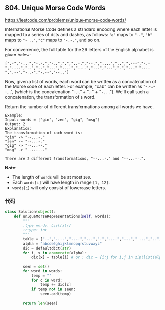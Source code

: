 ## 804. Unique Morse Code Words

https://leetcode.com/problems/unique-morse-code-words/

International Morse Code defines a standard encoding where each letter is mapped to a series of dots and dashes, as follows: `"a"` maps to `".-"`, `"b"` maps to `"-..."`, `"c"` maps to `"-.-."`, and so on.

For convenience, the full table for the 26 letters of the English alphabet is given below:

```
[".-","-...","-.-.","-..",".","..-.","--.","....","..",".---","-.-",".-..","--","-.","---",".--.","--.-",".-.","...","-","..-","...-",".--","-..-","-.--","--.."]
```

Now, given a list of words, each word can be written as a concatenation of the Morse code of each letter. For example, "cab" can be written as "-.-..--...", (which is the concatenation "-.-." + ".-" + "`-...`"). We'll call such a concatenation, the transformation of a word.

Return the number of different transformations among all words we have.

```
Example:
Input: words = ["gin", "zen", "gig", "msg"]
Output: 2
Explanation: 
The transformation of each word is:
"gin" -> "--...-."
"zen" -> "--...-."
"gig" -> "--...--."
"msg" -> "--...--."

There are 2 different transformations, "--...-." and "--...--.".
```

**Note:**

- The length of `words` will be at most `100`.
- Each `words[i]` will have length in range `[1, 12]`.
- `words[i]` will only consist of lowercase letters.

### 代码

```python
class Solution(object):
    def uniqueMorseRepresentations(self, words):
        """
        :type words: List[str]
        :rtype: int
        """
        table = [".-","-...","-.-.","-..",".","..-.","--.","....","..",".---","-.-",".-..","--","-.","---",".--.","--.-",".-.","...","-","..-","...-",".--","-..-","-.--","--.."]
        alpha = "abcdefghijklmnopqrstuvwxyz"
        dic = defaultdict(str)
        for i, x in enumerate(alpha):
            dic[x] = table[i] # or : dic = {i:j for i,j in zip(list(alpha), table)}
        
        seen = set()
        for word in words:
            temp = ""
            for c in word:
                temp += dic[c]
            if temp not in seen:
                seen.add(temp)
        
        return len(seen)
```

